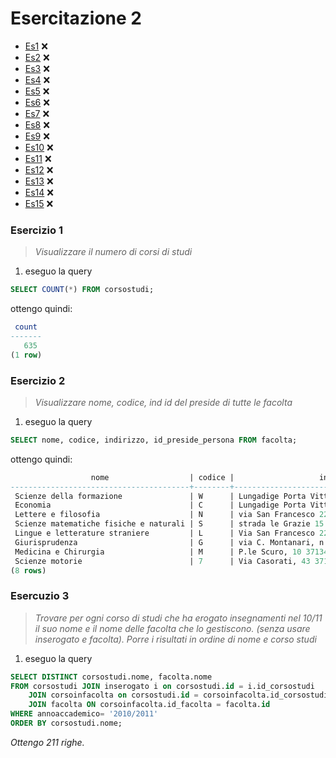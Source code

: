 # Esercitazione 2

- [Es1](#esercizio-1) :x:
- [Es2](#esercizio-2) :x:
- [Es3](#esercizio-3) :x:
- [Es4](#esercizio-4) :x:
- [Es5](#esercizio-5) :x:
- [Es6](#esercizio-6) :x:
- [Es7](#esercizio-7) :x:
- [Es8](#esercizio-8) :x:
- [Es9](#esercizio-9) :x:
- [Es10](#esercizio-10) :x:
- [Es11](#esercizio-11) :x:
- [Es12](#esercizio-12) :x:
- [Es13](#esercizio-13) :x:
- [Es14](#esercizio-14) :x:
- [Es15](#esercizio-15) :x:

### Esercizio 1
> _Visualizzare il numero di corsi di studi_

1) eseguo la query

```sql
SELECT COUNT(*) FROM corsostudi;
```

ottengo quindi:

```sql
 count
-------
   635
(1 row)
```


### Esercizio 2

> _Visualizzare nome, codice, ind id del preside di tutte le facolta_

1) eseguo la query

```sql
SELECT nome, codice, indirizzo, id_preside_persona FROM facolta;
```

ottengo quindi:

```sql
                  nome                  | codice |                   indirizzo                   | id_preside_persona
----------------------------------------+--------+-----------------------------------------------+--------------------
 Scienze della formazione               | W      | Lungadige Porta Vittoria 17 - 37129 Verona VR |                461
 Economia                               | C      | Lungadige Porta Vittoria, 41 - 37129 VERONA   |                297
 Lettere e filosofia                    | N      | via San Francesco 22 37129 Verona             |                734
 Scienze matematiche fisiche e naturali | S      | strada le Grazie 15 I-37134 Verona Italy      |                 87
 Lingue e letterature straniere         | L      | Via San Francesco 22 37129 Verona             |                880
 Giurisprudenza                         | G      | via C. Montanari, n.9 - 37100 Verona Italia   |                567
 Medicina e Chirurgia                   | M      | P.le Scuro, 10 37134 Verona                   |               1331
 Scienze motorie                        | 7      | Via Casorati, 43 37131 Verona                 |               1069
(8 rows)
```


### Esercuzio 3

> _Trovare per ogni corso di studi che ha erogato insegnamenti nel 10/11 il suo nome e il nome delle facolta che lo gestiscono. (senza usare inserogato e facolta). Porre i risultati in ordine di nome e corso studi_

1) eseguo la query

```sql
SELECT DISTINCT corsostudi.nome, facolta.nome 
FROM corsostudi JOIN inserogato i on corsostudi.id = i.id_corsostudi 
    JOIN corsoinfacolta on corsostudi.id = corsoinfacolta.id_corsostudi
    JOIN facolta ON corsoinfacolta.id_facolta = facolta.id 
WHERE annoaccademico= '2010/2011' 
ORDER BY corsostudi.nome;
```

_Ottengo 211 righe._